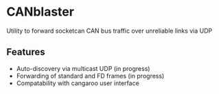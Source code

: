# CANblaster
Utility to forward socketcan CAN bus traffic over unreliable links via UDP

## Features

* Auto-discovery via multicast UDP (in progress)
* Forwarding of standard and FD frames (in progress)
* Compatability with cangaroo user interface 
